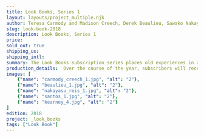 ```yaml
---
title: Look Books, Series 1
layout: layouts/project_multiple.njk
author: Teresa Carmody and Madison Creech, Derek Beaulieu, Sawako Nakayasu and Naomi Reis, Greg Santos, Douglas Kearney
slug: look-book-2018
description: Look Books, Series 1
price:
sold_out: true
shipping_us: 
shipping_intl: 
summary: The Look Books subscription series places old experiences in a new context, presenting five hybrid literary and visual texts that can be read by inserting them into the viewer and advancing the frame forward.
production_details:  Over the course of the year, subscribers will receive one viewer and five reels, mailed out bimonthly.
images: [
    {"name": "carmody_creech_1.jpg", "alt": "2"},
    {"name": "beaulieu_1.jpg", "alt": "2"},
    {"name": "nakayasu_reis_1.jpg", "alt": "2"},
    {"name": "santos_1.jpg", "alt": "2"},
    {"name": "kearney_4.jpg", "alt": "2"}
]
edition: 2018
project: _look_books
tags: ["Look Book"]
---
```

